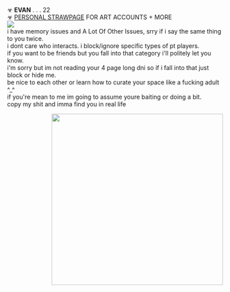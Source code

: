 ☣ **EVAN** . . .  22 <br/>
☣ [PERSONAL STRAWPAGE](https://w0lf.straw.page) FOR ART ACCOUNTS + MORE  <br/> 
<img src="https://gifcity.carrd.co/assets/images/gallery39/59e6c9a7.gif?v=47652796">
</a>
<br/>
i have memory issues and A Lot Of Other Issues, srry if i say the same thing to you twice. <br/> i dont care who interacts. i block/ignore specific types of pt players.
<br/> if you want to be friends but you fall into that category i'll politely let you know.
<br/> i'm  sorry but im not reading your 4 page long dni so if i fall into that just block or hide me. <br/>
be nice to each other or learn how to curate your space like a fucking adult ^_^ <br/> if you're mean to me im going to assume youre baiting or doing a bit. <br/>
copy my shit and imma find you in real life
<p align="right">
  <img height="400" src="https://i.imgur.com/b9psLdF.gif" />
</p>
